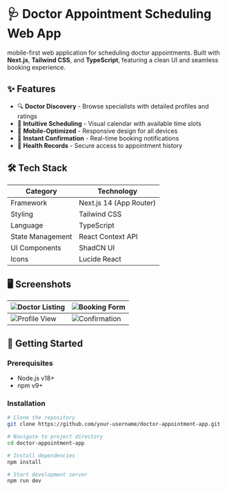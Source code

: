 # 🩺 Doctor Appointment Scheduling Web App


mobile-first web application for scheduling doctor appointments. Built with **Next.js**, **Tailwind CSS**, and **TypeScript**, featuring a clean UI and seamless booking experience.

## ✨ Features

- 🔍 **Doctor Discovery** - Browse specialists with detailed profiles and ratings
- 📅 **Intuitive Scheduling** - Visual calendar with available time slots
- 📲 **Mobile-Optimized** - Responsive design for all devices
- 🔔 **Instant Confirmation** - Real-time booking notifications
- 📂 **Health Records** - Secure access to appointment history

## 🛠️ Tech Stack

| Category       | Technology           |
|---------------|---------------------|
| Framework     | Next.js 14 (App Router) |
| Styling       | Tailwind CSS        |
| Language      | TypeScript          |
| State Management | React Context API |
| UI Components | ShadCN UI           |
| Icons         | Lucide React        |

## 🖥️ Screenshots

| ![Doctor Listing](https://via.placeholder.com/300x200?text=Doctor+Listing) | ![Booking Form](https://via.placeholder.com/300x200?text=Booking+Form) |
|---------------------------------------------------------------------------|-----------------------------------------------------------------------|
| ![Profile View](https://via.placeholder.com/300x200?text=Profile+View)   | ![Confirmation](https://via.placeholder.com/300x200?text=Confirmation)|

## 🚀 Getting Started

### Prerequisites
- Node.js v18+
- npm v9+

### Installation
```bash
# Clone the repository
git clone https://github.com/your-username/doctor-appointment-app.git

# Navigate to project directory
cd doctor-appointment-app

# Install dependencies
npm install

# Start development server
npm run dev

